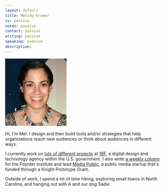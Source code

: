 ```yaml
---
layout: default
title: Melody Kramer
cv: passive
notes: passive
contact: passive
writing: passive
speaking: passive
description:
---
```


<div class="row marketing">
	<div class="col-sm-4">
	<img  class="img-circle avatar" alt="Melody Kramer" src="img/headshot.jpg">
	</div>
	<div itemscope itemtype="http://data-vocabulary.org/Person" class="col-sm-8">
	<p class="lead" markdown="1">Hi, I'm <span itemprop="name">Mel</span>. I design and then build tools and/or strategies that help organizations reach new audiences or think about audiences in different ways.</p>
	<p>I currently work on <a href="https://18f.gsa.gov/team/melody/">lots of different projects</a> at <a href="https://18f.gsa.gov/">18F</a>, a digital design and technology agency within the U.S. government. I also write <a href="http://www.poynter.org/author/melody-kramer/">a weekly column</a> for the Poynter Institute and lead <a href="http://www.mediapublic.io">Media Public</a>, a public media startup that's funded through a Knight Prototype Grant.
	<p>Outside of work, I spend a lot of time hiking, exploring small towns in North Carolina, and hanging out with A and our dog Sadie.</p>
	</div>
</div>
